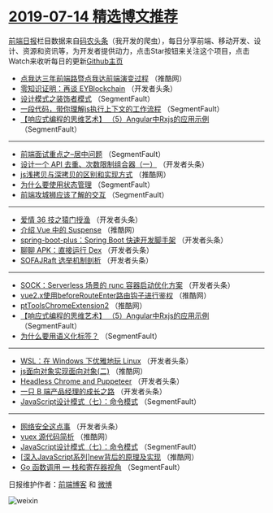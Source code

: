 # [2019-07-14 精选博文推荐](https://toutiao.qdkfweb.cn/date/2019/07/14)

[前端日报](https://qdkfweb.cn/c/news)栏目数据来自[码农头条](https://toutiao.qdkfweb.cn/)（我开发的爬虫），每日分享前端、移动开发、设计、资源和资讯等，为开发者提供动力，点击Star按钮来关注这个项目，点击Watch来收听每日的更新[Github主页](https://github.com/kujian/frontendDaily)
* [点我达三年前端路暨点我达前端演变过程](https://toutiao.qdkfweb.cn/118341.html) （推酷网）
* [零知识证明：再谈 EYBlockchain](https://toutiao.qdkfweb.cn/118294.html) （开发者头条）
* [设计模式之装饰者模式](https://toutiao.qdkfweb.cn/118266.html) （SegmentFault）
* [一段代码，带你理解js执行上下文的工作流程](https://toutiao.qdkfweb.cn/118274.html) （SegmentFault）
* [【响应式编程的思维艺术】 （5）Angular中Rxjs的应用示例](https://toutiao.qdkfweb.cn/118364.html) （SegmentFault）

***
* [前端面试重点之&#8211;居中问题](https://toutiao.qdkfweb.cn/118267.html) （SegmentFault）
* [设计一个 API 去重、次数限制组合器（一）](https://toutiao.qdkfweb.cn/118278.html) （开发者头条）
* [js浅拷贝与深拷贝的区别和实现方式](https://toutiao.qdkfweb.cn/118332.html) （推酷网）
* [为什么要使用状态管理](https://toutiao.qdkfweb.cn/118268.html) （SegmentFault）
* [前端攻城狮应该了解的交互](https://toutiao.qdkfweb.cn/118269.html) （SegmentFault）

***
* [爱情 36 技之猿门授渔](https://toutiao.qdkfweb.cn/118281.html) （开发者头条）
* [介绍 Vue 中的 Suspense](https://toutiao.qdkfweb.cn/118338.html) （推酷网）
* [spring-boot-plus：Spring Boot 快速开发脚手架](https://toutiao.qdkfweb.cn/118283.html) （开发者头条）
* [聊聊 APK：直接运行 Dex](https://toutiao.qdkfweb.cn/118301.html) （开发者头条）
* [SOFAJRaft 选举机制剖析](https://toutiao.qdkfweb.cn/118305.html) （开发者头条）

***
* [SOCK：Serverless 场景的 runc 容器启动优化方案](https://toutiao.qdkfweb.cn/118306.html) （开发者头条）
* [vue2.x使用beforeRouteEnter路由钩子进行鉴权](https://toutiao.qdkfweb.cn/118325.html) （推酷网）
* [ptToolsChromeExtension2](https://toutiao.qdkfweb.cn/118310.html) （推酷网）
* [【响应式编程的思维艺术】 （5）Angular中Rxjs的应用示例](https://toutiao.qdkfweb.cn/118363.html) （SegmentFault）
* [为什么要用语义化标签？](https://toutiao.qdkfweb.cn/118276.html) （SegmentFault）

***
* [WSL：在 Windows 下优雅地玩 Linux](https://toutiao.qdkfweb.cn/118277.html) （开发者头条）
* [js面向对象实现面向对象(二)](https://toutiao.qdkfweb.cn/118331.html) （推酷网）
* [Headless Chrome and Puppeteer](https://toutiao.qdkfweb.cn/118297.html) （开发者头条）
* [一只 B 端产品经理的成长之路](https://toutiao.qdkfweb.cn/118298.html) （开发者头条）
* [JavaScript设计模式（七）：命令模式](https://toutiao.qdkfweb.cn/118356.html) （SegmentFault）

***
* [网络安全这点事](https://toutiao.qdkfweb.cn/118279.html) （开发者头条）
* [vuex 源代码简析](https://toutiao.qdkfweb.cn/118333.html) （推酷网）
* [JavaScript设计模式（七）：命令模式](https://toutiao.qdkfweb.cn/118355.html) （SegmentFault）
* [[深入JavaScript系列]new背后的原理及实现](https://toutiao.qdkfweb.cn/118319.html) （推酷网）
* [Go 函数调用 ━ 栈和寄存器视角](https://toutiao.qdkfweb.cn/118259.html) （SegmentFault）

日报维护作者：[前端博客](https://qdkfweb.cn/) 和 [微博](https://qdkfweb.cn/go/weibo)

![weixin](https://user-images.githubusercontent.com/3055447/38468989-651132ac-3b80-11e8-8e6b-15122322a9d7.png)
